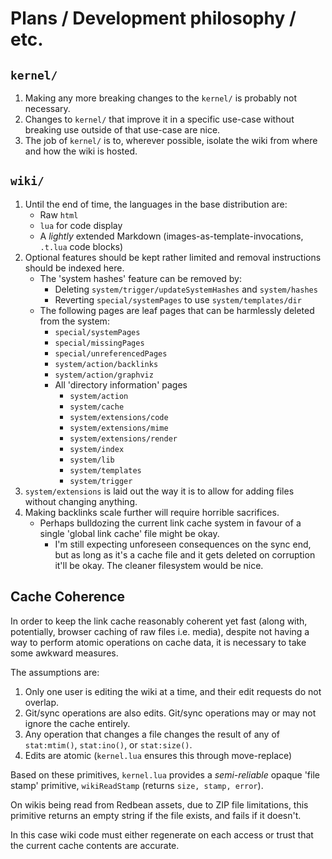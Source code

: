 # Plans / Development philosophy / etc.

## `kernel/`

1. Making any more breaking changes to the `kernel/` is probably not necessary.
2. Changes to `kernel/` that improve it in a specific use-case without breaking use outside of that use-case are nice.
3. The job of `kernel/` is to, wherever possible, isolate the wiki from where and how the wiki is hosted.

## `wiki/`

1. Until the end of time, the languages in the base distribution are:
	* Raw `html`
	* `lua` for code display
	* A _lightly_ extended Markdown (images-as-template-invocations, `.t.lua` code blocks)
2. Optional features should be kept rather limited and removal instructions should be indexed here.
	* The 'system hashes' feature can be removed by:
		* Deleting `system/trigger/updateSystemHashes` and `system/hashes`
		* Reverting `special/systemPages` to use `system/templates/dir`
	* The following pages are leaf pages that can be harmlessly deleted from the system:
		* `special/systemPages`
		* `special/missingPages`
		* `special/unreferencedPages`
		* `system/action/backlinks`
		* `system/action/graphviz`
		* All 'directory information' pages
			* `system/action`
			* `system/cache`
			* `system/extensions/code`
			* `system/extensions/mime`
			* `system/extensions/render`
			* `system/index`
			* `system/lib`
			* `system/templates`
			* `system/trigger`
3. `system/extensions` is laid out the way it is to allow for adding files without changing anything.
4. Making backlinks scale further will require horrible sacrifices.
	* Perhaps bulldozing the current link cache system in favour of a single 'global link cache' file might be okay.
		* I'm still expecting unforeseen consequences on the sync end, but as long as it's a cache file and it gets deleted on corruption it'll be okay. The cleaner filesystem would be nice.

## Cache Coherence

In order to keep the link cache reasonably coherent yet fast (along with, potentially, browser caching of raw files i.e. media), despite not having a way to perform atomic operations on cache data, it is necessary to take some awkward measures.

The assumptions are:

1. Only one user is editing the wiki at a time, and their edit requests do not overlap.
2. Git/sync operations are also edits. Git/sync operations may or may not ignore the cache entirely.
3. Any operation that changes a file changes the result of any of `stat:mtim()`, `stat:ino()`, or `stat:size()`.
4. Edits are atomic (`kernel.lua` ensures this through move-replace)

Based on these primitives, `kernel.lua` provides a _semi-reliable_ opaque 'file stamp' primitive, `wikiReadStamp` (returns `size, stamp, error`).

On wikis being read from Redbean assets, due to ZIP file limitations, this primitive returns an empty string if the file exists, and fails if it doesn't.

In this case wiki code must either regenerate on each access or trust that the current cache contents are accurate.

